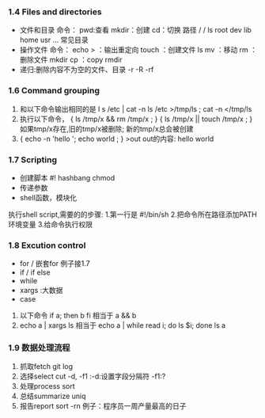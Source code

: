 ### 1.4 Files and directories
* 文件和目录
命令：
pwd:查看
mkdir：创建
cd：切换
路径 / /
ls
root dev lib home usr ... 常见目录
* 操作文件
命令：
echo > ：输出重定向
touch ：创建文件
ls
mv ：移动
rm ：删除文件
mkdir
cp ：copy
rmdir 
* 递归:删除内容不为空的文件、目录
-r
-R
-rf
### 1.6 Command grouping
1. 和以下命令输出相同的是
l s /etc | cat -n
ls /etc >/tmp/ls ; cat -n </tmp/ls
2. 执行以下命令，
{ ls /tmp/x && rm /tmp/x ; } 
{ ls /tmp/x || touch /tmp/x ; }
如果tmp/x存在,旧的tmp/x被删除; 新的tmp/x总会被创建
3. { echo -n 'hello '; echo world ; } >out
out的内容: hello world
### 1.7 Scripting
* 创建脚本
 #! hashbang
chmod
* 传递参数
* shell函数，模块化

执行shell script,需要的的步骤:
1.第一行是 #!/bin/sh
2.把命令所在路径添加PATH环境变量
3.给命令执行权限

### 1.8 Excution control
* for / 嵌套for 例子接1.7
* if / if else
* while
* xargs :大数据
* case
1. 以下命令
if a; then 
    b
fi
相当于
a && b
2. echo a | xargs ls 相当于
echo a | while read i; do ls $i; done
ls a
### 1.9 数据处理流程
1. 抓取fetch
git log
2. 选择select
cut -d, -f1 :-d:设置字段分隔符<tab> -f1:?
3. 处理process
sort
4. 总结summarize
uniq
5. 报告report
sort -rn
例子：程序员一周产量最高的日子